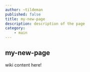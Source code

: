 ```yaml
---
author: ~tildeman
published: false
title: my-new-page
description: description of the page
category: 
    - main
---
```


## my-new-page

wiki content here!

